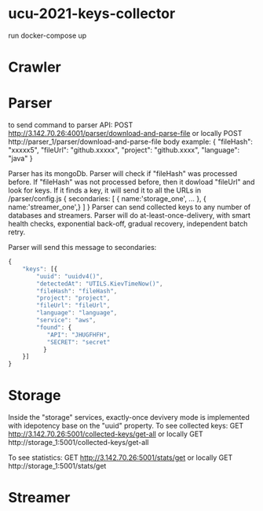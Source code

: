 # ucu-2021-keys-collector

run 
docker-compose up

# Crawler 


# Parser
to send command to parser API:
POST http://3.142.70.26:4001/parser/download-and-parse-file
or locally POST http://parser_1/parser/download-and-parse-file
body example: {
  "fileHash": "xxxxx5",
  "fileUrl": "github.xxxxx",
  "project": "github.xxxx",
  "language": "java"
}

Parser has its mongoDb.
Parser will check if "fileHash" was processed before. 
If "fileHash" was not processed before, then it dowload  "fileUrl" and look for keys.
If it finds a key, it will send it to all the URLs in /parser/config.js 
{  secondaries: [ {   name:'storage_one', ... }, {  name:'streamer_one',}  ] }
Parser can send collected keys to any number of databases and streamers.
Parser will do at-least-once-delivery, with smart health checks, exponential back-off, gradual recovery, independent batch retry.

Parser will send this message to secondaries:
```javascript
{
    "keys": [{
        "uuid": "uuidv4()",
        "detectedAt": "UTILS.KievTimeNow()",
        "fileHash": "fileHash",
        "project": "project",
        "fileUrl": "fileUrl",
        "language": "language",
        "service": "aws",
        "found": {
           "API": "JHUGFHFH",
           "SECRET": "secret"
          }
    }]
}
```

# Storage
Inside the "storage" services, exactly-once devivery mode is implemented with idepotency base on the "uuid" property.
To see collected keys:
GET  http://3.142.70.26:5001/collected-keys/get-all
or locally GET http://storage_1:5001/collected-keys/get-all

To see statistics:
GET  http://3.142.70.26:5001/stats/get
or locally GET http://storage_1:5001/stats/get

# Streamer

